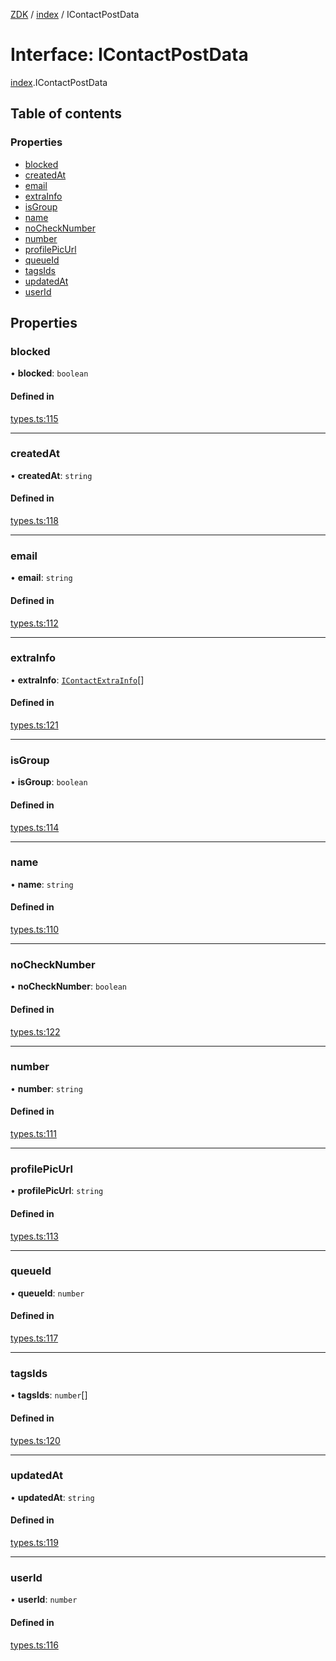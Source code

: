 [ZDK](../README.md) / [index](../modules/index.md) / IContactPostData

# Interface: IContactPostData

[index](../modules/index.md).IContactPostData

## Table of contents

### Properties

- [blocked](index.IContactPostData.md#blocked)
- [createdAt](index.IContactPostData.md#createdat)
- [email](index.IContactPostData.md#email)
- [extraInfo](index.IContactPostData.md#extrainfo)
- [isGroup](index.IContactPostData.md#isgroup)
- [name](index.IContactPostData.md#name)
- [noCheckNumber](index.IContactPostData.md#nochecknumber)
- [number](index.IContactPostData.md#number)
- [profilePicUrl](index.IContactPostData.md#profilepicurl)
- [queueId](index.IContactPostData.md#queueid)
- [tagsIds](index.IContactPostData.md#tagsids)
- [updatedAt](index.IContactPostData.md#updatedat)
- [userId](index.IContactPostData.md#userid)

## Properties

### blocked

• **blocked**: `boolean`

#### Defined in

[types.ts:115](https://github.com/innovtech-developers/zdk/blob/7db792f8d0888698b5c087a743b692e20fed3a78/src/types.ts#L115)

___

### createdAt

• **createdAt**: `string`

#### Defined in

[types.ts:118](https://github.com/innovtech-developers/zdk/blob/7db792f8d0888698b5c087a743b692e20fed3a78/src/types.ts#L118)

___

### email

• **email**: `string`

#### Defined in

[types.ts:112](https://github.com/innovtech-developers/zdk/blob/7db792f8d0888698b5c087a743b692e20fed3a78/src/types.ts#L112)

___

### extraInfo

• **extraInfo**: [`IContactExtraInfo`](index.IContactExtraInfo.md)[]

#### Defined in

[types.ts:121](https://github.com/innovtech-developers/zdk/blob/7db792f8d0888698b5c087a743b692e20fed3a78/src/types.ts#L121)

___

### isGroup

• **isGroup**: `boolean`

#### Defined in

[types.ts:114](https://github.com/innovtech-developers/zdk/blob/7db792f8d0888698b5c087a743b692e20fed3a78/src/types.ts#L114)

___

### name

• **name**: `string`

#### Defined in

[types.ts:110](https://github.com/innovtech-developers/zdk/blob/7db792f8d0888698b5c087a743b692e20fed3a78/src/types.ts#L110)

___

### noCheckNumber

• **noCheckNumber**: `boolean`

#### Defined in

[types.ts:122](https://github.com/innovtech-developers/zdk/blob/7db792f8d0888698b5c087a743b692e20fed3a78/src/types.ts#L122)

___

### number

• **number**: `string`

#### Defined in

[types.ts:111](https://github.com/innovtech-developers/zdk/blob/7db792f8d0888698b5c087a743b692e20fed3a78/src/types.ts#L111)

___

### profilePicUrl

• **profilePicUrl**: `string`

#### Defined in

[types.ts:113](https://github.com/innovtech-developers/zdk/blob/7db792f8d0888698b5c087a743b692e20fed3a78/src/types.ts#L113)

___

### queueId

• **queueId**: `number`

#### Defined in

[types.ts:117](https://github.com/innovtech-developers/zdk/blob/7db792f8d0888698b5c087a743b692e20fed3a78/src/types.ts#L117)

___

### tagsIds

• **tagsIds**: `number`[]

#### Defined in

[types.ts:120](https://github.com/innovtech-developers/zdk/blob/7db792f8d0888698b5c087a743b692e20fed3a78/src/types.ts#L120)

___

### updatedAt

• **updatedAt**: `string`

#### Defined in

[types.ts:119](https://github.com/innovtech-developers/zdk/blob/7db792f8d0888698b5c087a743b692e20fed3a78/src/types.ts#L119)

___

### userId

• **userId**: `number`

#### Defined in

[types.ts:116](https://github.com/innovtech-developers/zdk/blob/7db792f8d0888698b5c087a743b692e20fed3a78/src/types.ts#L116)
